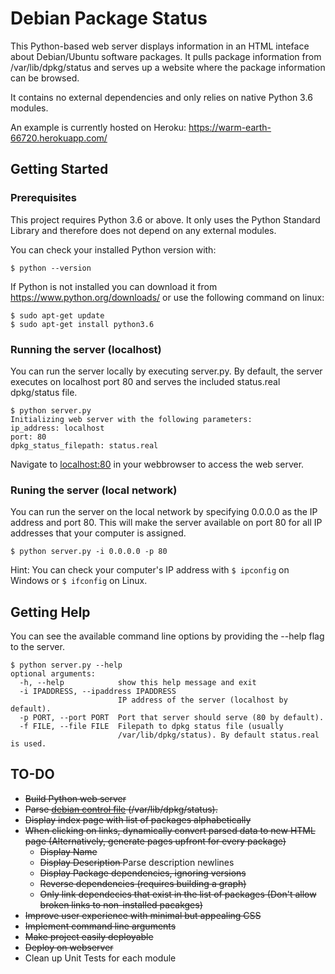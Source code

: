 # Debian Package Status

This Python-based web server displays information in an HTML inteface about 
Debian/Ubuntu software packages.
It pulls package information from /var/lib/dpkg/status and serves up a 
website where the package information can be browsed.

It contains no external dependencies and only relies on native Python 3.6 modules.

An example is currently hosted on Heroku: https://warm-earth-66720.herokuapp.com/

## Getting Started

### Prerequisites
This project requires Python 3.6 or above. It only uses the Python Standard Library and therefore does not depend on any external modules.

You can check your installed Python version with:
```
$ python --version
```

If Python is not installed you can download it from https://www.python.org/downloads/ or use the following command on linux:
```
$ sudo apt-get update
$ sudo apt-get install python3.6
```

### Running the server (localhost)
You can run the server locally by executing server.py. By default, the server executes on localhost port 80 and serves the included status.real dpkg/status file.
```
$ python server.py
Initializing web server with the following parameters:
ip_address: localhost
port: 80
dpkg_status_filepath: status.real
```
Navigate to [localhost:80](http://localhost:80) in your webbrowser to access the web server.

### Runing the server (local network)

You can run the server on the local network by specifying 0.0.0.0 as the IP address and port 80. This will make the server available on port 80 for all IP addresses that your computer is assigned.
```
$ python server.py -i 0.0.0.0 -p 80
```

Hint: You can check your computer's IP address with ```$ ipconfig``` on Windows or ```$ ifconfig``` on Linux.

## Getting Help
You can see the available command line options by providing the --help flag to the server.
```
$ python server.py --help
optional arguments:
  -h, --help            show this help message and exit
  -i IPADDRESS, --ipaddress IPADDRESS
                        IP address of the server (localhost by default).
  -p PORT, --port PORT  Port that server should serve (80 by default).
  -f FILE, --file FILE  Filepath to dpkg status file (usually
                        /var/lib/dpkg/status). By default status.real is used.
```

## TO-DO

* <strike> Build Python web server </strike>
* <strike> Parse [debian control file](https://www.debian.org/doc/debian-policy/ch-controlfields.html) (/var/lib/dpkg/status). </strike>
* <strike> Display index page with list of packages alphabetically </strike>
* <strike> When clicking on links, dynamically convert parsed data to new HTML page (Alternatively, generate pages upfront for every package) </strike>
    * <strike> Display Name </strike>
    * <strike> Display Description </strike> Parse description newlines
    * <strike> Display Package dependencies, ignoring versions </strike>
    * <strike> Reverse dependencies (requires building a graph) </strike>
    * <strike> Only link dependecies that exist in the list of packages (Don't allow broken links to non-installed pacakges) </strike>
* <strike> Improve user experience with minimal but appealing CSS </strike>
* <strike> Implement command line arguments </strike>
* <strike> Make project easily deployable </strike>
* <strike> Deploy on webserver </strike>
* Clean up Unit Tests for each module
